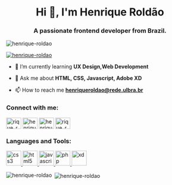 <h1 align="center">Hi 👋, I'm Henrique Roldão</h1>
<h3 align="center">A passionate frontend developer from Brazil.</h3>

<p align="left"> <img src="https://komarev.com/ghpvc/?username=henrique-roldao&label=Profile%20views&color=0e75b6&style=flat" alt="henrique-roldao" /> </p>

<p align="left"> <a href="https://github.com/ryo-ma/github-profile-trophy"><img src="https://github-profile-trophy.vercel.app/?username=henrique-roldao" alt="henrique-roldao" /></a> </p>

- 🌱 I’m currently learning **UX Design,Web Development**

- 💬 Ask me about **HTML, CSS, Javascript, Adobe XD**

- 📫 How to reach me **henriqueroldao@rede.ulbra.br**

<h3 align="left">Connect with me:</h3>
<p align="left">
<a href="https://twitter.com/rique_roldao" target="_blank"><img align="center" src="https://cdn.jsdelivr.net/npm/simple-icons@3.0.1/icons/twitter.svg" alt="rique_roldao" height="30" width="40" /></a>
<a href="https://linkedin.com/in/henrique-roldão-2795191a2" target="_blank"><img align="center" src="https://cdn.jsdelivr.net/npm/simple-icons@3.0.1/icons/linkedin.svg" alt="henrique-roldão" height="30" width="40" /></a>
<a href="https://fb.com/henrique.boffroldao" target="_blank"><img align="center" src="https://cdn.jsdelivr.net/npm/simple-icons@3.0.1/icons/facebook.svg" alt="henrique.boffroldao" height="30" width="40" /></a>
<a href="https://instagram.com/rique_roldao" target="_blank"><img align="center" src="https://cdn.jsdelivr.net/npm/simple-icons@3.0.1/icons/instagram.svg" alt="rique_roldao" height="30" width="40" /></a>
</p>

<h3 align="left">Languages and Tools:</h3>
<p align="left"> <a href="https://www.w3schools.com/css/" target="_blank"> <img src="https://devicons.github.io/devicon/devicon.git/icons/css3/css3-original-wordmark.svg" alt="css3" width="40" height="40"/> </a> <a href="https://www.w3.org/html/" target="_blank"> <img src="https://devicons.github.io/devicon/devicon.git/icons/html5/html5-original-wordmark.svg" alt="html5" width="40" height="40"/> </a> <a href="https://developer.mozilla.org/en-US/docs/Web/JavaScript" target="_blank"> <img src="https://devicons.github.io/devicon/devicon.git/icons/javascript/javascript-original.svg" alt="javascript" width="40" height="40"/> </a> <a href="https://www.php.net" target="_blank"> <img src="https://devicons.github.io/devicon/devicon.git/icons/php/php-original.svg" alt="php" width="40" height="40"/> </a> <a href="https://www.adobe.com/products/xd.html" target="_blank"> <img src="https://cdn.worldvectorlogo.com/logos/adobe-xd.svg" alt="xd" width="40" height="40"/> </a> </p>

<p><img align="left" src="https://github-readme-stats.vercel.app/api/top-langs?username=henrique-roldao&show_icons=true&locale=en&layout=compact" alt="henrique-roldao" /></p>

<p>&nbsp;<img align="center" src="https://github-readme-stats.vercel.app/api?username=henrique-roldao&show_icons=true&locale=en" alt="henrique-roldao" /></p>
